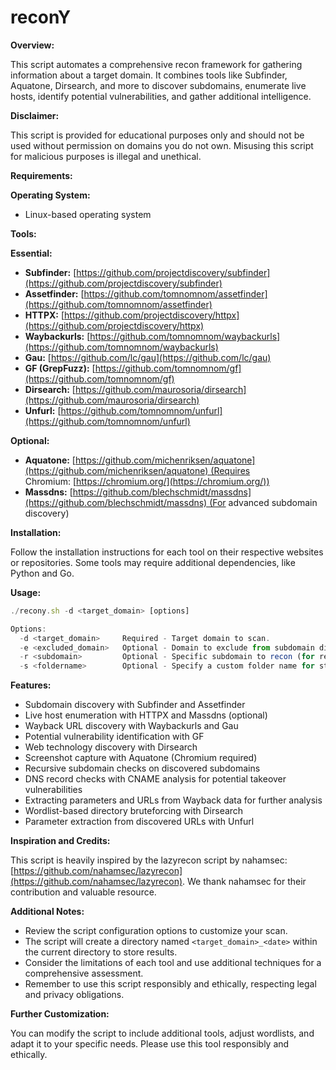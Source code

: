 # reconY

**Overview:**

This script automates a comprehensive recon framework for gathering information about a target domain. It combines tools like Subfinder, Aquatone, Dirsearch, and more to discover subdomains, enumerate live hosts, identify potential vulnerabilities, and gather additional intelligence.

**Disclaimer:**

This script is provided for educational purposes only and should not be used without permission on domains you do not own. Misusing this script for malicious purposes is illegal and unethical.

**Requirements:**

**Operating System:**

- Linux-based operating system

**Tools:**

**Essential:**

- **Subfinder:** [https://github.com/projectdiscovery/subfinder](https://github.com/projectdiscovery/subfinder)
- **Assetfinder:** [https://github.com/tomnomnom/assetfinder](https://github.com/tomnomnom/assetfinder)
- **HTTPX:** [https://github.com/projectdiscovery/httpx](https://github.com/projectdiscovery/httpx)
- **Waybackurls:** [https://github.com/tomnomnom/waybackurls](https://github.com/tomnomnom/waybackurls)
- **Gau:** [https://github.com/lc/gau](https://github.com/lc/gau)
- **GF (GrepFuzz):** [https://github.com/tomnomnom/gf](https://github.com/tomnomnom/gf)
- **Dirsearch:** [https://github.com/maurosoria/dirsearch](https://github.com/maurosoria/dirsearch)
- **Unfurl:** [https://github.com/tomnomnom/unfurl](https://github.com/tomnomnom/unfurl)

**Optional:**

- **Aquatone:** [https://github.com/michenriksen/aquatone](https://github.com/michenriksen/aquatone) (Requires Chromium: [https://chromium.org/](https://chromium.org/))
- **Massdns:** [https://github.com/blechschmidt/massdns](https://github.com/blechschmidt/massdns) (For advanced subdomain discovery)

**Installation:**

Follow the installation instructions for each tool on their respective websites or repositories. Some tools may require additional dependencies, like Python and Go.

**Usage:**

```jsx
./recony.sh -d <target_domain> [options]

Options:
  -d <target_domain>     Required - Target domain to scan.
  -e <excluded_domain>   Optional - Domain to exclude from subdomain discovery.
  -r <subdomain>         Optional - Specific subdomain to recon (for recursive checks).
  -s <foldername>        Optional - Specify a custom folder name for storing results.
```

**Features:**

- Subdomain discovery with Subfinder and Assetfinder
- Live host enumeration with HTTPX and Massdns (optional)
- Wayback URL discovery with Waybackurls and Gau
- Potential vulnerability identification with GF
- Web technology discovery with Dirsearch
- Screenshot capture with Aquatone (Chromium required)
- Recursive subdomain checks on discovered subdomains
- DNS record checks with CNAME analysis for potential takeover vulnerabilities
- Extracting parameters and URLs from Wayback data for further analysis
- Wordlist-based directory bruteforcing with Dirsearch
- Parameter extraction from discovered URLs with Unfurl

**Inspiration and Credits:**

This script is heavily inspired by the lazyrecon script by nahamsec: [https://github.com/nahamsec/lazyrecon](https://github.com/nahamsec/lazyrecon). We thank nahamsec for their contribution and valuable resource.

**Additional Notes:**

- Review the script configuration options to customize your scan.
- The script will create a directory named `<target_domain>_<date>` within the current directory to store results.
- Consider the limitations of each tool and use additional techniques for a comprehensive assessment.
- Remember to use this script responsibly and ethically, respecting legal and privacy obligations.

**Further Customization:**

You can modify the script to include additional tools, adjust wordlists, and adapt it to your specific needs. Please use this tool responsibly and ethically.
